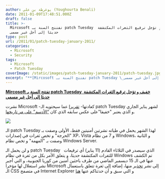 ```yaml
---
author: يوغرطة بن علي (Youghourta Benali)
date: 2011-01-09T17:48:51.000Z
draft: false
title: >-
  Mircosoft تفتتح السنة بـ patch Tuesday  خفيف و تؤجل ترقيع الثغرات المكتشفة
  حديثا إلى أجل غير مسمى 
type: post
url: /2011/01/patch-tuesday-january-2011/
categories:
  - Microsoft
  - Security
tags:
  - Microsoft
  - Patch Tuesday
coverImage: /static/images/patch-tuesday-january-2011/patch-tuesday.jpg
excerpt: "**[Mircosoft تفتتح السنة بـ patch Tuesday \_خفيف و تؤجل ترقيع الثغرات المكتشفة حديثا إلى أجل غير مسمى](https://www.it-scoop.com/2011/01/patch-tuesday-january-2011)**\n\nنشرت Microsoft -كعادتها- [تقريرا](http://www.microsoft.com/technet/security/bulletin/ms11-jan.mspx) عما سيحتويه الـ patch Tuesday لشهر يناير الجاري و الذي يعتبر \"خفيفا\"على عكس سابقه الذي كان [“الأدسم” على مر تاريخها](https://www.it-scoop.com/2010/12/patch-tuesday-december-2010/).\n\n\n\nالـ"
---
```

**[Mircosoft تفتتح السنة بـ patch Tuesday  خفيف و تؤجل ترقيع الثغرات المكتشفة حديثا إلى أجل غير مسمى](https://www.it-scoop.com/2011/01/patch-tuesday-january-2011)**

نشرت Microsoft -كعادتها- [تقريرا](http://www.microsoft.com/technet/security/bulletin/ms11-jan.mspx) عما سيحتويه الـ patch Tuesday لشهر يناير الجاري و الذي يعتبر "خفيفا"على عكس سابقه الذي كان [“الأدسم” على مر تاريخها](https://www.it-scoop.com/2010/12/patch-tuesday-december-2010/).

![](/static/images/patch-tuesday-january-2011/patch-tuesday.jpg)

الـ patch Tuesday لهذا الشهر يحمل في طياته نشرتين أمنيتين فقط، الأولى وصفت بـ "الحرجة" و تخص ثغرات في إصدارات XP، Vista و 7 من نظام Windows، و الثانية وصفت بـ "المهمة" و تخص نظام Windows Server.

و لن يحمل الـ patch Tuesday   الذي سيصدر في الثلاثاء القادم (11 يناير) أي ترقيعات للثغرات المكتشفة حديثا، و يتعلق الأمر بكل من ثغرة في نظام Windows تم الكشف عنها في الـ 15 ديسمبر الماضي من طرف باحثين أمنين من كوريا الجنوبية، و التي أجبر نشر استغلال لها مؤخرا Microsoft إلى نشر [تحذير](http://www.microsoft.com/technet/security/advisory/2490606.mspx) منها، إضافة إلى ثغرة تتعلق باستعمال الـ CSS في متصفح Internet Explorer و التي سبق و أن حدثناكم عنها [هنا](https://www.it-scoop.com/2010/12/microsoft-internet-explorer-vulnerability)
